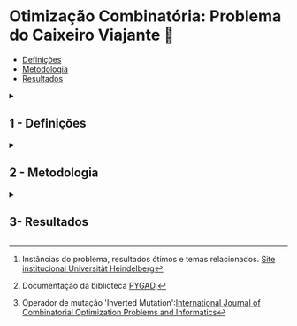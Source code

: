 
# Otimização Combinatória: Problema do Caixeiro Viajante :compass:


- [Definições](#def)
- [Metodologia](#instrument)
- [Resultados](#result)

 <details>
<summary id ="def"><h2><strong>1 - Definições</strong></h2></summary>

---
O problema TSP é um problema cássico de inteligência computacional, do tipo N p-difícil. \
A implementação da heurística **deve** ser adaptada, de modo a se tratar de um problema combinatório sem repetições.  

O problema é levantado no trabalho conhecido como TSPLib [^1] e possui diversos *rotas*, cada um com diversas *subrotas*, em variadas dimensões (simples, médias e as mais complexas). \
Lá, propõem formas de distância entre as *cidades* baseados na distância Euclidiana. Outros seguem distâncias ponderadas e outros utilizam baseam-se na distância geométrica. \
Para os exemplos deste repositório foram trabalhadas apenas as distâncias Euclidianas, e a distância ponderada (problemas ATSP). \
O problema TSP com distância Euclidiana utiliza a seguinte definição de distância entre cidades:

```math
  d(\mathbf{p}, \mathbf{q}) = \sqrt{\sum_{i=1}^{n} (q_i - p_i)^2}
```
Já o problema ATSP trabalha com a distância em formato matricial (diagonais *dont-care*), onde a distância de uma n-ésima cidade vale: 

```math
d_{nm}=
\begin{bmatrix}
999999 & a_{12} & a_{13} & \dots & a_{1n} \\
a_{21} & 999999 & a_{23} & \dots & a_{2n} \\
a_{31} & a_{32} & 999999 & \dots & a_{3n} \\
\vdots & \vdots & \vdots & \ddots & \vdots \\
a_{n1} & a_{n2} & a_{n3} & \dots & 999999 \\
\end{bmatrix}
```

 </details>
 <!-- ################################################################2#################################################### -->
<details>
 <summary id="instrument"> <h2> <strong>2 - Metodologia </h2> </strong> </summary>
 
---
- Importação dos arquivos .txt,
  - RunTSP.py para arquivos TSP.  
  - RunATSP.py para arquivos ATSP.
  
- Uso da biblioteca *PYGad* para algoritmo genético [^2],
- Implementações dos operadores personalizados:
    - Problema com não-repetição nos genes, operadores implementados (cross-over e mutação por inverão [^4]).
- Execução individual com orçamento computacional (n de execuções):
  - **Se** D<50: 50000.
  - **Se-não**: 70000.
- **Fim**: Traçar a curva de aprendizado geração a geração.


</details>
<!-- ################################################################2#################################################### -->
<details>
 <summary id="result"> <h2> <strong>3- Resultados </h2> </strong> </summary>

Os problemas de ordem menor apresentaram erro relativo baixo:

| | B52  | Ch130 | Br17  | Ftv70 |
| ------------- | ------------- | ------------- | ------------- | ------------- |
| **Obtido**  | 8303  | 9560  | 39  | 2439  |
| **Ótimo** | 7542 | 6110 | 39  | 1950 |
| **Erro rel. (%)**  | 9.2  | 56 | 0  | 25  |

O tempo de uma execução foi de 2 minutos para o B52 enquanto Ch130 cerca de 10 minutos. \
Os resultados que apresentaram um erro relativo elevado (principalmente o Ch130) será tratado neste repositório, futuramente, com meta-herísticas mais apropriadas. 

</details>

[^1]: Instâncias do problema, resultados ótimos e temas relacionados. [Site institucional Universitàt Heindelberg](http://comopt.ifi.uni-heidelberg.de/software/)  
[^2]: Documentação da biblioteca [PYGAD](https://pygad.readthedocs.io/en/latest/README_pygad_ReadTheDocs.html).

[^3]: Network NX.

[^4]: Operador de mutação 'Inverted Mutation':[International Journal of Combinatorial Optimization Problems and Informatics](https://www.redalyc.org/pdf/2652/265219635002.pdf)

